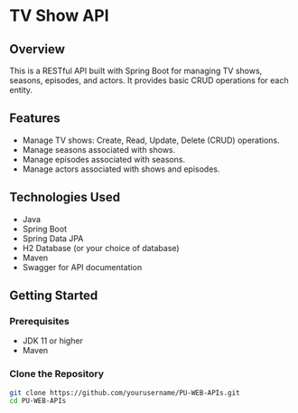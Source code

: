 # TV Show API

## Overview

This is a RESTful API built with Spring Boot for managing TV shows, seasons, episodes, and actors. It provides basic CRUD operations for each entity.

## Features

- Manage TV shows: Create, Read, Update, Delete (CRUD) operations.
- Manage seasons associated with shows.
- Manage episodes associated with seasons.
- Manage actors associated with shows and episodes.

## Technologies Used

- Java
- Spring Boot
- Spring Data JPA
- H2 Database (or your choice of database)
- Maven
- Swagger for API documentation

## Getting Started

### Prerequisites

- JDK 11 or higher
- Maven

### Clone the Repository

```bash
git clone https://github.com/yourusername/PU-WEB-APIs.git
cd PU-WEB-APIs
